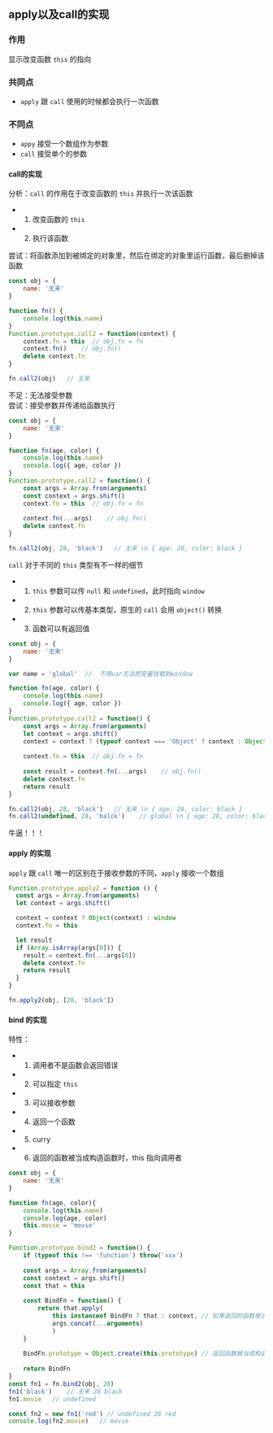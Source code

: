  ## apply以及call的实现
### 作用  
显示改变函数 `this` 的指向
### 共同点  
* `apply` 跟 `call` 使用的时候都会执行一次函数  
### 不同点
* `appy` 接受一个数组作为参数
* `call` 接受单个的参数  
#### call的实现  
分析：`call` 的作用在于改变函数的 `this` 并执行一次该函数
* 1. 改变函数的 `this`
* 2. 执行该函数  


尝试：将函数添加到被绑定的对象里，然后在绑定的对象里运行函数，最后删掉该函数  
```js
const obj = {
    name: '无来'
}

function fn() {
    console.log(this.name)
}
Function.prototype.call2 = function(context) {
    context.fn = this  // obj.fn = fn
    context.fn()    // obj.fn()
    delete context.fn
}

fn.call2(obj)   // 无来
```  
不足：无法接受参数  
尝试：接受参数并传递给函数执行  
```js
const obj = {
    name: '无来'
}

function fn(age, color) {
    console.log(this.name)
    console.log({ age, color })
}
Function.prototype.call2 = function() {
    const args = Array.from(arguments)
    const context = args.shift()
    context.fn = this  // obj.fn = fn
    
    context.fn(...args)    // obj.fn()
    delete context.fn
}

fn.call2(obj, 28, 'black')   // 无来 \n { age: 28, color: black }
```  

`call` 对于不同的 `this` 类型有不一样的细节  
* 1. `this` 参数可以传 `null` 和 `undefined`，此时指向 `window`
* 2. `this` 参数可以传基本类型，原生的 `call` 会用 `object()` 转换  
* 3. 函数可以有返回值  
```js
const obj = {
    name: '无来'
}

var name = 'global'  //  不用var无法把变量挂载到window

function fn(age, color) {
    console.log(this.name)
    console.log({ age, color })
}
Function.prototype.call2 = function() {
    const args = Array.from(arguments)
    let context = args.shift()
    context = context ? (typeof context === 'Object' ? context : Object(context)) : window
    
    context.fn = this  // obj.fn = fn
    
    const result = context.fn(...args)    // obj.fn()
    delete context.fn
    return result
}

fn.call2(obj, 28, 'black')   // 无来 \n { age: 28, color: black }
fn.call2(undefined, 28, 'balck')    // global \n { age: 28, color: black }
```  
牛逼！！！  
#### apply 的实现  
`apply` 跟 `call` 唯一的区别在于接收参数的不同，`apply` 接收一个数组  
```js
Function.prototype.apply2 = function () {
  const args = Array.from(arguments)
  let context = args.shift()

  context = context ? Object(context) : window
  context.fn = this

  let result
  if (Array.isArray(args[0])) {
    result = context.fn(...args[0])
    delete context.fn
    return result
  }
}

fn.apply2(obj, [28, 'black'])
```  
#### bind 的实现  
特性：  
* 1. 调用者不是函数会返回错误
* 2. 可以指定 `this`
* 3. 可以接收参数  
* 4. 返回一个函数
* 5. curry
* 6. 返回的函数被当成构造函数时，this 指向调用者  
```js
const obj = {
    name: '无来'
}

function fn(age, color){
    console.log(this.name)
    console.log(age, color)
    this.movie = 'movie'
}

Function.prototype.bind2 = function() {
    if (typeof this !== 'function') throw('xxx')
    
    const args = Array.from(arguments)
    const context = args.shift()
    const that = this
    
    const BindFn = function() {
        return that.apply(
            this instanceof BindFn ? that : context, // 如果返回的函数被当成构造函数，this指向调用函数
            args.concat(...arguments)
            )
    }
    
    BindFn.prototype = Object.create(this.prototype) // 返回函数被当成构造函数时，将实例的原型指向调用函数
    
    return BindFn
}
const fn1 = fn.bind2(obj, 28)
fn1('black')    // 无来 28 black
fn1.movie   // undefined

const fn2 = new fn1('red') // undefined 28 red  
console.log(fn2.movie)   // movie

```
